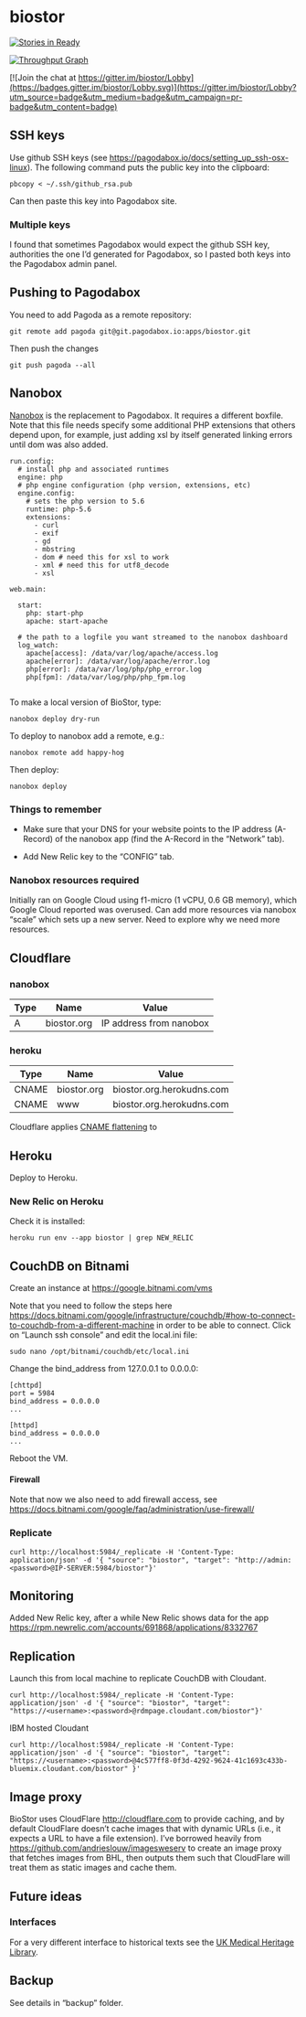 # biostor

[![Stories in Ready](https://badge.waffle.io/rdmpage/biostor.png?label=ready&title=Ready)](https://waffle.io/rdmpage/biostor)

[![Throughput Graph](https://graphs.waffle.io/rdmpage/biostor/throughput.svg)](https://waffle.io/rdmpage/biostor/metrics/throughput)

[![Join the chat at https://gitter.im/biostor/Lobby](https://badges.gitter.im/biostor/Lobby.svg)](https://gitter.im/biostor/Lobby?utm_source=badge&utm_medium=badge&utm_campaign=pr-badge&utm_content=badge)


## SSH keys

Use github SSH keys (see https://pagodabox.io/docs/setting_up_ssh-osx-linux). The following command puts the public key into the clipboard:

    pbcopy < ~/.ssh/github_rsa.pub

Can then paste this key into Pagodabox site.

### Multiple keys

I found that sometimes Pagodabox would expect the github SSH key, authorities the one I’d generated for Pagodabox, so I pasted both keys into the Pagodabox admin panel.

## Pushing to Pagodabox

You need to add Pagoda as a remote repository:

```
git remote add pagoda git@git.pagodabox.io:apps/biostor.git
```

Then push the changes

```
git push pagoda --all
```

## Nanobox

[Nanobox](https://nanobox.io) is the replacement to Pagodabox. It requires a different boxfile. Note that this file needs specify some additional PHP extensions that others depend upon, for example, just adding xsl by itself generated linking errors until dom was also added.

```
run.config:
  # install php and associated runtimes
  engine: php
  # php engine configuration (php version, extensions, etc)
  engine.config:
    # sets the php version to 5.6
    runtime: php-5.6
    extensions:
      - curl
      - exif
      - gd
      - mbstring
      - dom # need this for xsl to work
      - xml # need this for utf8_decode
      - xsl
      
web.main:

  start:
    php: start-php
    apache: start-apache
    
  # the path to a logfile you want streamed to the nanobox dashboard
  log_watch:
    apache[access]: /data/var/log/apache/access.log
    apache[error]: /data/var/log/apache/error.log
    php[error]: /data/var/log/php/php_error.log
    php[fpm]: /data/var/log/php/php_fpm.log
        
```

To make a local version of BioStor, type:

```
nanobox deploy dry-run
```

To deploy to nanobox add a remote, e.g.:

```
nanobox remote add happy-hog
```

Then deploy:

```
nanobox deploy
```

### Things to remember

- Make sure that your DNS for your website points to the IP address (A-Record) of the nanobox app (find the A-Record in the “Network” tab).

- Add New Relic key to the “CONFIG” tab.

### Nanobox resources required

Initially ran on Google Cloud using f1-micro (1 vCPU, 0.6 GB memory), which Google Cloud reported was overused. Can add more resources via nanobox “scale” which sets up a new server. Need to explore why we need more resources.

## Cloudflare

### nanobox

Type | Name | Value
---|---|---
A | 	biostor.org | IP address from nanobox

### heroku

Type | Name | Value
---|---|---
CNAME | 	biostor.org | biostor.org.herokudns.com
CNAME | www | biostor.org.herokudns.com

Cloudflare applies [CNAME flattening](https://support.cloudflare.com/hc/en-us/articles/200169056-CNAME-Flattening-RFC-compliant-support-for-CNAME-at-the-root) to 


## Heroku

Deploy to Heroku.

### New Relic on Heroku

Check it is installed:

```
heroku run env --app biostor | grep NEW_RELIC
```


## CouchDB on Bitnami

Create an instance at https://google.bitnami.com/vms

Note that you need to follow the steps here https://docs.bitnami.com/google/infrastructure/couchdb/#how-to-connect-to-couchdb-from-a-different-machine in order to be able to connect. Click on “Launch ssh console” and edit the local.ini file:

```
sudo nano /opt/bitnami/couchdb/etc/local.ini
```

 Change the bind_address from 127.0.0.1 to 0.0.0.0:
```
[chttpd]
port = 5984
bind_address = 0.0.0.0
...

[httpd]
bind_address = 0.0.0.0
...
```

Reboot the VM.

#### Firewall

Note that now we also need to add firewall access, see https://docs.bitnami.com/google/faq/administration/use-firewall/

### Replicate

```
curl http://localhost:5984/_replicate -H 'Content-Type: application/json' -d '{ "source": "biostor", "target": "http://admin:<password>@IP-SERVER:5984/biostor"}'
```

## Monitoring

Added New Relic key, after a while New Relic shows data for the app https://rpm.newrelic.com/accounts/691868/applications/8332767

## Replication

Launch this from local machine to replicate CouchDB with Cloudant.
```
curl http://localhost:5984/_replicate -H 'Content-Type: application/json' -d '{ "source": "biostor", "target": "https://<username>:<password>@rdmpage.cloudant.com/biostor"}'
```

IBM hosted Cloudant

```
curl http://localhost:5984/_replicate -H 'Content-Type: application/json' -d '{ "source": "biostor", "target": "https://<username>:<password>@4c577ff8-0f3d-4292-9624-41c1693c433b-bluemix.cloudant.com/biostor" }'
```



## Image proxy

BioStor uses CloudFlare http://cloudflare.com to provide caching, and by default CloudFlare doesn’t cache images that with dynamic URLs (i.e., it expects a URL to have a file extension). I’ve borrowed heavily from https://github.com/andrieslouw/imagesweserv to create an image proxy that fetches images from BHL, then outputs them such that CloudFlare will treat them as static images and cache them.

## Future ideas

### Interfaces

For a very different interface to historical texts see the [UK Medical Heritage Library](https://ukmhl.historicaltexts.jisc.ac.uk/home).

## Backup

See details in “backup” folder.



